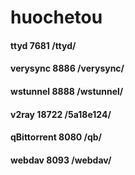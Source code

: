 # huochetou
#### ttyd 7681  /ttyd/
#### verysync 8886 /verysync/
#### wstunnel 8888 /wstunnel/
#### v2ray 18722 /5a18e124/
#### qBittorrent 8080 /qb/
#### webdav 8093 /webdav/
